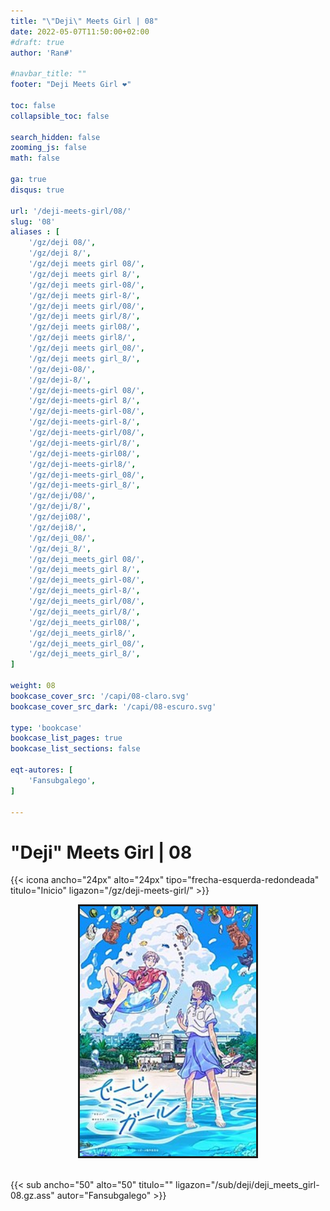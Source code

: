 ```yaml
---
title: "\"Deji\" Meets Girl | 08"
date: 2022-05-07T11:50:00+02:00
#draft: true
author: 'Ran#'

#navbar_title: ""
footer: "Deji Meets Girl ❤️"

toc: false
collapsible_toc: false

search_hidden: false
zooming_js: false
math: false

ga: true
disqus: true

url: '/deji-meets-girl/08/'
slug: '08'
aliases : [
    '/gz/deji 08/',
    '/gz/deji 8/',
    '/gz/deji meets girl 08/',
    '/gz/deji meets girl 8/',
    '/gz/deji meets girl-08/',
    '/gz/deji meets girl-8/',
    '/gz/deji meets girl/08/',
    '/gz/deji meets girl/8/',
    '/gz/deji meets girl08/',
    '/gz/deji meets girl8/',
    '/gz/deji meets girl_08/',
    '/gz/deji meets girl_8/',
    '/gz/deji-08/',
    '/gz/deji-8/',
    '/gz/deji-meets-girl 08/',
    '/gz/deji-meets-girl 8/',
    '/gz/deji-meets-girl-08/',
    '/gz/deji-meets-girl-8/',
    '/gz/deji-meets-girl/08/',
    '/gz/deji-meets-girl/8/',
    '/gz/deji-meets-girl08/',
    '/gz/deji-meets-girl8/',
    '/gz/deji-meets-girl_08/',
    '/gz/deji-meets-girl_8/',
    '/gz/deji/08/',
    '/gz/deji/8/',
    '/gz/deji08/',
    '/gz/deji8/',
    '/gz/deji_08/',
    '/gz/deji_8/',
    '/gz/deji_meets_girl 08/',
    '/gz/deji_meets_girl 8/',
    '/gz/deji_meets_girl-08/',
    '/gz/deji_meets_girl-8/',
    '/gz/deji_meets_girl/08/',
    '/gz/deji_meets_girl/8/',
    '/gz/deji_meets_girl08/',
    '/gz/deji_meets_girl8/',
    '/gz/deji_meets_girl_08/',
    '/gz/deji_meets_girl_8/',
]

weight: 08
bookcase_cover_src: '/capi/08-claro.svg'
bookcase_cover_src_dark: '/capi/08-escuro.svg'

type: 'bookcase'
bookcase_list_pages: true
bookcase_list_sections: false

eqt-autores: [
    'Fansubgalego',
]

---
```


# "Deji" Meets Girl | 08

{{< icona ancho="24px" alto="24px" tipo="frecha-esquerda-redondeada" titulo="Inicio" ligazon="/gz/deji-meets-girl/" >}}

<div style="text-align: center">
    <img style="border: 3px solid currentColor" height=400 title="deji meets girl" alt="deji meets girl" src="/portada/deji_meets_girl.jpg">
</div>

<br>

{{< sub ancho="50" alto="50" titulo="" ligazon="/sub/deji/deji_meets_girl-08.gz.ass" autor="Fansubgalego" >}}

